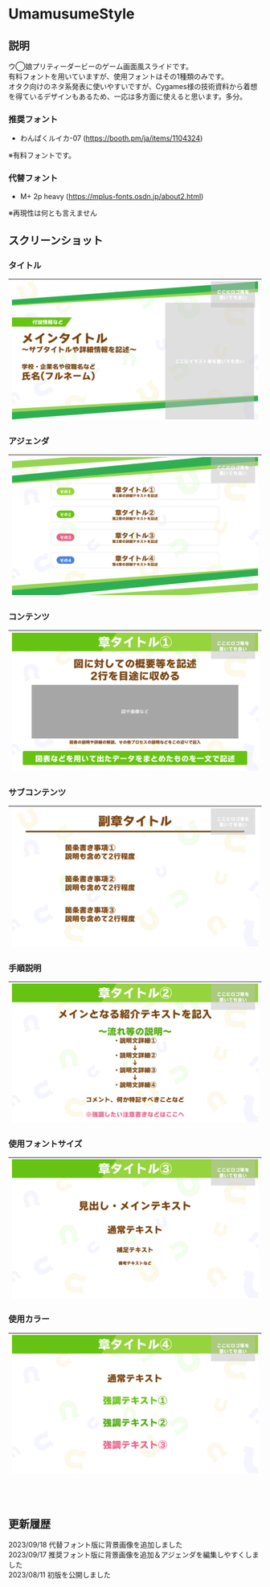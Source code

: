 # UmamusumeStyle
## 説明
ウ◯娘プリティーダービーのゲーム画面風スライドです。</br>
有料フォントを用いていますが、使用フォントはその1種類のみです。</br>
オタク向けのネタ系発表に使いやすいですが、Cygames様の技術資料から着想を得ているデザインもあるため、一応は多方面に使えると思います。多分。

### 推奨フォント
- わんぱくルイカ-07 (https://booth.pm/ja/items/1104324)

※有料フォントです。

### 代替フォント
- M+ 2p heavy (https://mplus-fonts.osdn.jp/about2.html)

※再現性は何とも言えません

## スクリーンショット
### タイトル
|![タイトル](images/slide1.PNG)|
|:---|
### アジェンダ
|![アジェンダ](images/slide2.PNG)|
|:---|
### コンテンツ
|![コンテンツ](images/slide4.PNG)|
|:---|
### サブコンテンツ
|![サブコンテンツ](images/slide5.PNG)|
|:---|
### 手順説明
|![手順説明](images/slide7.PNG)|
|:---|
### 使用フォントサイズ
|![使用フォントサイズ](images/slide9.PNG)|
|:---|
### 使用カラー
|![使用カラー](images/slide11.PNG)|
|:---|

</br>
</br>

## 更新履歴
2023/09/18 代替フォント版に背景画像を追加しました </br>
2023/09/17 推奨フォント版に背景画像を追加＆アジェンダを編集しやすくしました </br>
2023/08/11 初版を公開しました